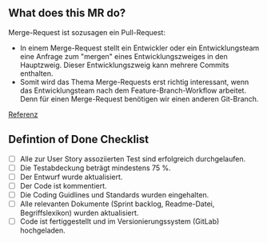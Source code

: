 ## What does this MR do?

Merge-Request ist sozusagen ein Pull-Request:
- In einem Merge-Request stellt ein Entwickler oder ein Entwicklungsteam eine Anfrage zum "mergen" eines Entwicklungszweiges in den Hauptzweig. Dieser Entwicklungszweig kann mehrere Commits enthalten.
- Somit wird das Thema Merge-Requests erst richtig interessant, wenn das Entwicklungsteam nach dem Feature-Branch-Workflow arbeitet. Denn für einen Merge-Request benötigen wir einen anderen Git-Branch.

[Referenz](https://www.sgalinski.de/typo3-agentur/technik/gitlab-merge-requests-einfach-erklaert/)
## Defintion of Done Checklist

- [ ] Alle zur User Story assoziierten Test sind erfolgreich durchgelaufen.
- [ ] Die Testabdeckung beträgt mindestens 75 %.
- [ ] Der Entwurf wurde aktualisiert.
- [ ] Der Code ist kommentiert.
- [ ] Die Coding Guidlines und Standards wurden eingehalten.
- [ ] Alle relevanten Dokumente (Sprint backlog, Readme-Datei, Begriffslexikon) wurden aktualisiert.
- [ ] Code ist fertiggestellt und im Versionierungssystem (GitLab) hochgeladen.
